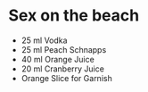 # Sex on the beach

- 25 ml Vodka
- 25 ml Peach Schnapps
- 40 ml Orange Juice
- 20 ml Cranberry Juice
- Orange Slice for Garnish

